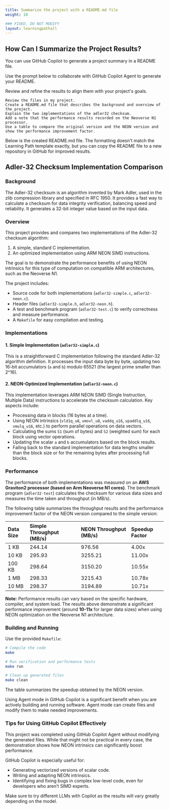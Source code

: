 ```yaml
---
title: Summarize the project with a README.md file
weight: 10 

### FIXED, DO NOT MODIFY
layout: learningpathall
---
```


## How Can I Summarize the Project Results?

You can use GitHub Copilot to generate a project summary in a README file. 

Use the prompt below to collaborate with GitHub Copilot Agent to generate your README. 

Review and refine the results to align them with your project's goals.

```console
Review the files in my project.
Create a README.md file that describes the background and overview of the project. 
Explain the two implementations of the adler32 checksum. 
Add a note that the performance results recorded on the Neoverse N1 processor. 
Use a table to compare the original version and the NEON version and show the performance improvement factor.
```

Below is the created README.md file. The formatting doesn't match the Learning Path template exactly, but you can copy the README file to a new repository in GitHub for improved results. 

## Adler-32 Checksum Implementation Comparison

### Background

The Adler-32 checksum is an algorithm invented by Mark Adler, used in the zlib compression library and specified in RFC 1950. It provides a fast way to calculate a checksum for data integrity verification, balancing speed and reliability. It generates a 32-bit integer value based on the input data.

### Overview

This project provides and compares two implementations of the Adler-32 checksum algorithm:

1.  A simple, standard C implementation.
2.  An optimized implementation using ARM NEON SIMD instructions.

The goal is to demonstrate the performance benefits of using NEON intrinsics for this type of computation on compatible ARM architectures, such as the Neoverse N1.

The project includes:
*   Source code for both implementations (`adler32-simple.c`, `adler32-neon.c`).
*   Header files (`adler32-simple.h`, `adler32-neon.h`).
*   A test and benchmark program (`adler32-test.c`) to verify correctness and measure performance.
*   A `Makefile` for easy compilation and testing.

### Implementations

#### 1. Simple Implementation (`adler32-simple.c`)

This is a straightforward C implementation following the standard Adler-32 algorithm definition. It processes the input data byte by byte, updating two 16-bit accumulators (`a` and `b`) modulo 65521 (the largest prime smaller than 2^16).

#### 2. NEON-Optimized Implementation (`adler32-neon.c`)

This implementation leverages ARM NEON SIMD (Single Instruction, Multiple Data) instructions to accelerate the checksum calculation. Key aspects include:
*   Processing data in blocks (16 bytes at a time).
*   Using NEON intrinsics (`vld1q_u8`, `vmovl_u8`, `vaddq_u16`, `vpaddlq_u16`, `vmulq_u16`, etc.) to perform parallel operations on data vectors.
*   Calculating the sums `S1` (sum of bytes) and `S2` (weighted sum) for each block using vector operations.
*   Updating the scalar `a` and `b` accumulators based on the block results.
*   Falling back to the standard implementation for data lengths smaller than the block size or for the remaining bytes after processing full blocks.

### Performance

The performance of both implementations was measured on an **AWS Graviton2 processor (based on Arm Neoverse N1 cores)**. The benchmark program (`adler32-test`) calculates the checksum for various data sizes and measures the time taken and throughput (in MB/s).

The following table summarizes the throughput results and the performance improvement factor of the NEON version compared to the simple version:

| Data Size | Simple Throughput (MB/s) | NEON Throughput (MB/s) | Speedup Factor |
| :-------- | :----------------------- | :--------------------- | :------------- |
| 1 KB      | 244.14                   | 976.56                 | 4.00x          |
| 10 KB     | 295.93                   | 3255.21                | 11.00x         |
| 100 KB    | 298.64                   | 3150.20                | 10.55x         |
| 1 MB      | 298.33                   | 3215.43                | 10.78x         |
| 10 MB     | 298.37                   | 3194.89                | 10.71x         |

**Note:** Performance results can vary based on the specific hardware, compiler, and system load. The results above demonstrate a significant performance improvement (around **10-11x** for larger data sizes) when using NEON optimization on the Neoverse N1 architecture.

### Building and Running

Use the provided `Makefile`:

```bash
# Compile the code
make

# Run verification and performance tests
make run

# Clean up generated files
make clean
```

The table summarizes the speedup obtained by the NEON version. 

Using Agent mode in GitHub Copilot is a significant benefit when you are actively building and running software. Agent mode can create files and modify them to make needed improvements. 

### Tips for Using GitHub Copilot Effectively

This project was completed using GitHub Copilot Agent without modifying the generated files. While that might not be practical in every case, the demonstration shows how NEON intrinsics can significantly boost performance. 

GitHub Copilot is especially useful for:
* Generating vectorized versions of scalar code.
* Writing and adapting NEON intrinsics.
* Identifying and fixing bugs in complex low-level code, even for developers who aren’t SIMD experts.

Make sure to try different LLMs with Copilot as the results will vary greatly depending on the model.


